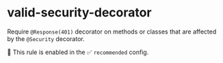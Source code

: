 # valid-security-decorator

Require `@Response(401)` decorator on methods or classes that are affected by the `@Security` decorator.

💼 This rule is enabled in the ✅ `recommended` config.

<!-- end auto-generated rule header -->
